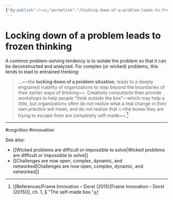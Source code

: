 ```yaml
---
{"dg-publish":true,"permalink":"/locking-down-of-a-problem-leads-to-frozen-thinking/"}
---
```


# Locking down of a problem leads to frozen thinking

A common problem-solving tendency is to isolate the problem so that it can be deconstructed and analyzed. For complex (or wicked) problems, this tends to lead to entrained thinking:

>  …==the **locking down of a problem situation**, leads to a deeply engrained inability of organizations to step beyond the boundaries of their earlier ways of thinking==. Creativity consultants then provide workshops to help people “think outside the box”—which may help a little, but organizations often do not realize what a real change in their own practice will mean, and do not realize that ==the boxes they are trying to escape from are completely self-made==.[^1]


---
#cognition #innovation 

See also:
- [[Wicked problems are difficult or impossible to solve\|Wicked problems are difficult or impossible to solve]]
- [[Challenges are now open, complex, dynamic, and networked\|Challenges are now open, complex, dynamic, and networked]]

[^1]: [[References/Frame Innovation – Dorst (2015)\|Frame Innovation – Dorst (2015)]], ch. 1, § “The self-made box.”